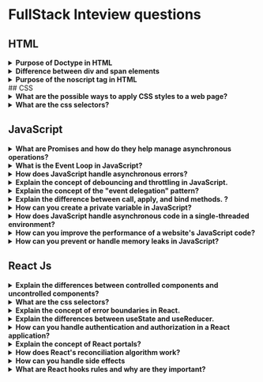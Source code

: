 # FullStack Inteview questions


##  HTML

<details>
<summary><strong>Purpose of Doctype in HTML</strong></summary>
<p>

The <!DOCTYPE> declaration specifies the document type and version of HTML being used. It helps web browsers understand how to interpret and render the HTML code. It ensures that the browser uses the correct rendering mode and follows the appropriate standards.

</p>
</details>

<details>
<summary><strong>Difference between div and span elements</strong></summary>
<p>

The `<div>` element is a block-level container used to group and style elements together, often for layout purposes. The `<span>` element, on the other hand, is an inline container used to apply styles or manipulate small portions of text or content without affecting the overall layout.

</p>
</details>

<details>
<summary><strong>Purpose of the noscript tag in HTML</strong></summary>
<p>

The `<noscript>` tag is used to provide content that should be displayed when JavaScript is disabled or not supported in the browser. It's commonly used to show alternative content or instructions for users who have disabled JavaScript.

</p>
</details>
##   CSS
<details>
<summary><strong>What are the possible ways to apply CSS styles to a web page?
</strong></summary>
<p>

Inline, intenal, extenal

</p>
</details>

<details>
<summary><strong>What are the css selectors?</strong></summary>
<p>
CSS selectors are patterns that define which elements on a web page should be targeted and styled. They include tag selectors, class selectors, ID selectors, attribute selectors, and more.
</p>
</details>

##   JavaScript

<details>
<summary><strong>What are Promises and how do they help manage asynchronous operations?</strong></summary>
<p>
 Promises are a way to handle asynchronous operations in JavaScript. They represent a value that might be available now, or in the future, or never. Promises help avoid callback hell and make async code more readable and manageable.
</p>
</details>

<details>
<summary><strong>What is the Event Loop in JavaScript?</strong></summary>
<p>
The Event Loop is a core concept in JavaScript's concurrency model. It's responsible for managing the execution of code by placing functions in a queue and executing them in a loop, ensuring non-blocking behavior.
</p>
</details>

<details>
<summary><strong>How does JavaScript handle asynchronous errors?</strong></summary>
<p>
Asynchronous errors in JavaScript can be caught using try-catch blocks around asynchronous code or by attaching error callbacks using .catch() on Promises.
</p>
</details>


<details>
<summary><strong>Explain the concept of debouncing and throttling in JavaScript.</strong></summary>
<p>
Debouncing and throttling are techniques used to control the rate at which a function is executed. Debouncing delays the execution until the input has ceased for a specified time, while throttling limits the rate of execution to a fixed interval.
</p>
</details>

<details>
<summary><strong>Explain the concept of the "event delegation" pattern?</strong></summary>
<p>
Event delegation is a technique where you attach a single event listener to a common ancestor element of multiple elements you're interested in. This allows you to handle events efficiently for dynamically created elements without attaching listeners to each element.
</p>
</details>


<details>
<summary><strong>Explain the difference between call, apply, and bind methods.
?</strong></summary>
<p>
All three methods are used to set the this value in a function. call and apply immediately invoke the function, while bind returns a new function with the specified this context.
</p>
</details>


<details>
<summary><strong>How can you create a private variable in JavaScript?</strong></summary>
<p>
In JavaScript, you can create private variables using closures or by leveraging ES6 features like WeakMaps. Closures encapsulate private variables within a function's scope.
</p>
</details>



<details>
<summary><strong>How does JavaScript handle asynchronous code in a single-threaded environment?</strong></summary>
<p>
JavaScript uses an event loop to manage asynchronous code execution. It keeps track of pending operations and processes them in a non-blocking manner, ensuring that the main thread is not blocked by long-running tasks.
</p>
</details>

<details>
<summary><strong>How can you improve the performance of a website's JavaScript code?</strong></summary>
<p>
Performance improvements can be achieved by minimizing DOM manipulation, using efficient algorithms and data structures, optimizing loops, reducing network requests, and employing tools like minification and bundling.
</p>
</details>

<details>
<summary><strong> How can you prevent or handle memory leaks in JavaScript?</strong></summary>
<p>
To prevent memory leaks, make sure to clean up event listeners, clear timeouts and intervals, avoid circular references, and use tools like the Chrome DevTools memory profiler to identify potential issues.
</p>
</details>

##   React Js
<details>
<summary><strong>Explain the differences between controlled components and uncontrolled components?</strong></summary>
<p>
Controlled components have their state managed by React, while uncontrolled components manage their state via the DOM. Controlled components provide more control and are typically recommended for most use cases.
</p>
</details>


<details>
<summary><strong>What are the css selectors?</strong></summary>
<p>
CSS selectors are patterns that define which elements on a web page should be targeted and styled. They include tag selectors, class selectors, ID selectors, attribute selectors, and more.
</p>
</details>

<details>
<summary><strong>Explain the concept of error boundaries in React.</strong></summary>
<p>
Error boundaries are React components that catch JavaScript errors in their child component tree and display fallback UI instead of crashing the entire application. They help to isolate and handle errors gracefully.
</p>
</details>

<details>
<summary><strong>Explain the differences between useState and useReducer.</strong></summary>
<p>
Both useState and useReducer are used to manage state in functional components, but useReducer is more suitable for complex state updates and business logic, while useState is simpler for basic state updates.
</p>
</details>

<details>
<summary><strong>How can you handle authentication and authorization in a React application?</strong></summary>
<p>
Authentication can be handled using JSON Web Tokens (JWT), OAuth, or other authentication mechanisms. Authorization can be controlled by using conditional rendering based on the user's role or permissions.
</p>
</details>
<details>
<summary><strong>Explain the concept of React portals?</strong></summary>
<p>
Portals allow you to render children outside of their parent DOM hierarchy. This is useful for scenarios like modals or tooltips where you want to render content in a different part of the DOM.
</p>
</details>

<details>
<summary><strong>How does React's reconciliation algorithm work?</strong></summary>
<p>
React's reconciliation algorithm compares the Virtual DOM representation of the current state with the previous state and computes the minimal set of changes needed to update the actual DOM.
</p>
</details>
<details>
<summary><strong>How can you handle side effects </strong></summary>
<p>
React's reconciliation algorithm compares the Virtual DOM representation of the current state with the previous state and computes the minimal set of changes needed to update the actual DOM.
</p>
</details>
<details>
<summary><strong>What are React hooks rules and why are they important?</strong></summary>
<p>
React hooks come with certain rules, such as using hooks at the top level of a functional component and not within loops, conditions, or nested functions. Adhering to these rules ensures that hooks work correctly and consistently.

These additional questions cover various advanced ReactJS topics, giving you a comprehensive set of concepts to prepare for in your interview. Make sure to understand not only the answers but also the underlying principles and best practices.
</p>
</details>




